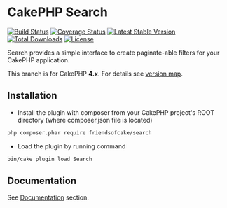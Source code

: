 # CakePHP Search

[![Build Status](https://img.shields.io/github/actions/workflow/status/FriendsOfCake/search/ci.yml?branch=master&style=flat-square)](https://github.com/FriendsOfCake/search/actions?query=workflow%3ACI+branch%3Amaster)
[![Coverage Status](https://img.shields.io/codecov/c/github/FriendsOfCake/search.svg?style=flat-square)](https://codecov.io/github/FriendsOfCake/search)
[![Latest Stable Version](https://poser.pugx.org/friendsofcake/search/v/stable.svg)](https://packagist.org/packages/friendsofcake/search)
[![Total Downloads](https://img.shields.io/packagist/dt/friendsofcake/search.svg?style=flat-square)](https://packagist.org/packages/friendsofcake/search)
[![License](https://img.shields.io/badge/license-MIT-blue.svg?style=flat-square)](https://packagist.org/packages/friendsofcake/search)

Search provides a simple interface to create paginate-able filters for your CakePHP application.

This branch is for CakePHP **4.x**. For details see [version map](https://github.com/FriendsOfCake/search/wiki#cakephp-version-map).

## Installation

* Install the plugin with composer from your CakePHP project's ROOT directory
(where composer.json file is located)

```sh
php composer.phar require friendsofcake/search
```

* Load the plugin by running command

```sh
bin/cake plugin load Search
```

## Documentation
See [Documentation](/docs) section.
